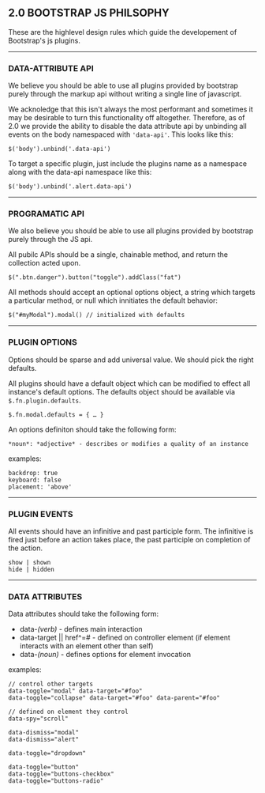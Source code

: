 ## 2.0 BOOTSTRAP JS PHILSOPHY
These are the highlevel design rules which guide the developement of Bootstrap's js plugins.

---

### DATA-ATTRIBUTE API

We believe you should be able to use all plugins provided by bootstrap purely through the markup api without writing a single line of javascript.

We acknoledge that this isn't always the most performant and sometimes it may be desirable to turn this functionality off altogether. Therefore, as of 2.0 we provide the ability to disable the data attribute api by unbinding all events on the body namespaced with `'data-api'`. This looks like this:

    $('body').unbind('.data-api')

To target a specific plugin, just include the plugins name as a namespace along with the data-api namespace like this:

    $('body').unbind('.alert.data-api')

---

### PROGRAMATIC API

We also believe you should be able to use all plugins provided by bootstrap purely through the JS api.

All pubilc APIs should be a single, chainable method, and return the collection acted upon.

    $(".btn.danger").button("toggle").addClass("fat")

All methods should accept an optional options object, a string which targets a particular method, or null which innitiates the default behavior:

    $("#myModal").modal() // initialized with defaults

---

### PLUGIN OPTIONS

Options should be sparse and add universal value. We should pick the right defaults.

All plugins should have a default object which can be modified to effect all instance's default options. The defaults object should be available via `$.fn.plugin.defaults`.

    $.fn.modal.defaults = { … }

An options definiton should take the following form:

    *noun*: *adjective* - describes or modifies a quality of an instance

examples:

    backdrop: true
    keyboard: false
    placement: 'above'

---

### PLUGIN EVENTS

All events should have an infinitive and past participle form. The infinitive is fired just before an action takes place, the past participle on completion of the action.

    show | shown
    hide | hidden

---


### DATA ATTRIBUTES

Data attributes should take the following form:

- data-*(verb)* - defines main interaction
- data-target || href^=# - defined on controller element (if element interacts with an element other than self)
- data-*(noun)* - defines options for element invocation

examples:

    // control other targets
    data-toggle="modal" data-target="#foo"
    data-toggle="collapse" data-target="#foo" data-parent="#foo"

    // defined on element they control
    data-spy="scroll"

    data-dismiss="modal"
    data-dismiss="alert"

    data-toggle="dropdown"

    data-toggle="button"
    data-toggle="buttons-checkbox"
    data-toggle="buttons-radio"